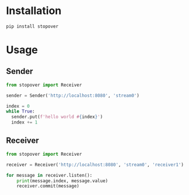 # Installation
```bash
pip install stopover
```

# Usage
## Sender
```python
from stopover import Receiver

sender = Sender('http://localhost:8080', 'stream0')

index = 0
while True:
  sender.put(f'hello world #{index}')
  index += 1
```

## Receiver
```python
from stopover import Receiver

receiver = Receiver('http://localhost:8080', 'stream0', 'receiver1')

for message in receiver.listen():
    print(message.index, message.value)
    receiver.commit(message)
```
